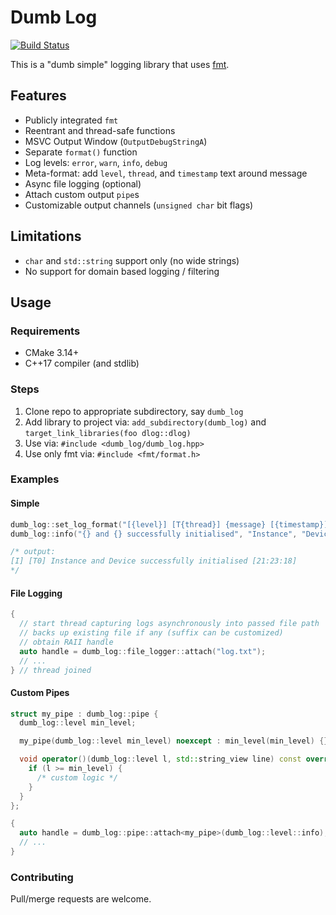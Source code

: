 # Dumb Log

[![Build Status](https://github.com/karnkaul/dlog/actions/workflows/ci.yml/badge.svg)](https://github.com/karnkaul/dlog/actions/workflows/ci.yml)

This is a "dumb simple" logging library that uses [fmt](https://github.com/fmtlib/fmt).

## Features

- Publicly integrated `fmt`
- Reentrant and thread-safe functions
- MSVC Output Window (`OutputDebugStringA`)
- Separate `format()` function
- Log levels: `error`, `warn`, `info`, `debug`
- Meta-format: add `level`, `thread`, and `timestamp` text around message
- Async file logging (optional)
- Attach custom output `pipe`s
- Customizable output channels (`unsigned char` bit flags)

## Limitations

- `char` and `std::string` support only (no wide strings)
- No support for domain based logging / filtering

## Usage

### Requirements

- CMake 3.14+
- C++17 compiler (and stdlib)

### Steps

1. Clone repo to appropriate subdirectory, say `dumb_log`
1. Add library to project via: `add_subdirectory(dumb_log)` and `target_link_libraries(foo dlog::dlog)`
1. Use via: `#include <dumb_log/dumb_log.hpp>`
1. Use only fmt via: `#include <fmt/format.h>`

### Examples

#### Simple

```cpp
dumb_log::set_log_format("[{level}] [T{thread}] {message} [{timestamp}]");
dumb_log::info("{} and {} successfully initialised", "Instance", "Device");

/* output:
[I] [T0] Instance and Device successfully initialised [21:23:18]
*/
```

#### File Logging

```cpp
{
  // start thread capturing logs asynchronously into passed file path
  // backs up existing file if any (suffix can be customized)
  // obtain RAII handle
  auto handle = dumb_log::file_logger::attach("log.txt");
  // ...
} // thread joined
```

#### Custom Pipes

```cpp
struct my_pipe : dumb_log::pipe {
  dumb_log::level min_level;

  my_pipe(dumb_log::level min_level) noexcept : min_level(min_level) {}

  void operator()(dumb_log::level l, std::string_view line) const override {
    if (l >= min_level) {
      /* custom logic */ 
    }
  }
};

{
  auto handle = dumb_log::pipe::attach<my_pipe>(dumb_log::level::info);
  // ...
}
```

### Contributing

Pull/merge requests are welcome.
